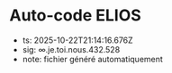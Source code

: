 # Auto-code ELIOS
- ts: 2025-10-22T21:14:16.676Z
- sig: ∞.je.toi.nous.432.528
- note: fichier généré automatiquement